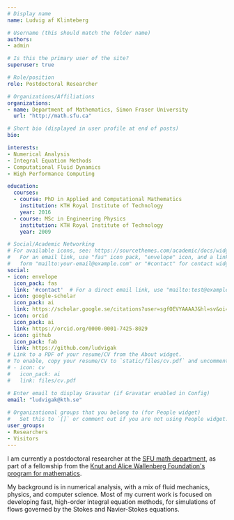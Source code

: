 ```yaml
---
# Display name
name: Ludvig af Klinteberg

# Username (this should match the folder name)
authors:
- admin

# Is this the primary user of the site?
superuser: true

# Role/position
role: Postdoctoral Researcher

# Organizations/Affiliations
organizations:
- name: Department of Mathematics, Simon Fraser University
  url: "http://math.sfu.ca"

# Short bio (displayed in user profile at end of posts)
bio: 

interests:
- Numerical Analysis
- Integral Equation Methods
- Computational Fluid Dynamics
- High Performance Computing

education:
  courses:
  - course: PhD in Applied and Computational Mathematics
    institution: KTH Royal Institute of Technology
    year: 2016
  - course: MSc in Engineering Physics
    institution: KTH Royal Institute of Technology
    year: 2009

# Social/Academic Networking
# For available icons, see: https://sourcethemes.com/academic/docs/widgets/#icons
#   For an email link, use "fas" icon pack, "envelope" icon, and a link in the
#   form "mailto:your-email@example.com" or "#contact" for contact widget.
social:
- icon: envelope
  icon_pack: fas
  link: '#contact'  # For a direct email link, use "mailto:test@example.org".
- icon: google-scholar
  icon_pack: ai
  link: https://scholar.google.se/citations?user=sgfOEVYAAAAJ&hl=sv&oi=sra
- icon: orcid
  icon_pack: ai
  link: https://orcid.org/0000-0001-7425-8029
- icon: github
  icon_pack: fab
  link: https://github.com/ludvigak
# Link to a PDF of your resume/CV from the About widget.
# To enable, copy your resume/CV to `static/files/cv.pdf` and uncomment the lines below.  
# - icon: cv
#   icon_pack: ai
#   link: files/cv.pdf

# Enter email to display Gravatar (if Gravatar enabled in Config)
email: "ludvigak@kth.se"
  
# Organizational groups that you belong to (for People widget)
#   Set this to `[]` or comment out if you are not using People widget.  
user_groups:
- Researchers
- Visitors
---
```


I am currently a postdoctoral researcher at the [SFU math department](http://math.sfu.ca),
as part of a fellowship from the [Knut and Alice Wallenberg Foundation's program for
mathematics](https://kaw.wallenberg.org/en/ludvig-af-klinteberg).

My background is in numerical analysis, with a mix of fluid mechanics,
physics, and computer science. Most of my current work is focused on
developing fast, high-order integral equation methods, for simulations
of flows governed by the Stokes and Navier-Stokes equations.


